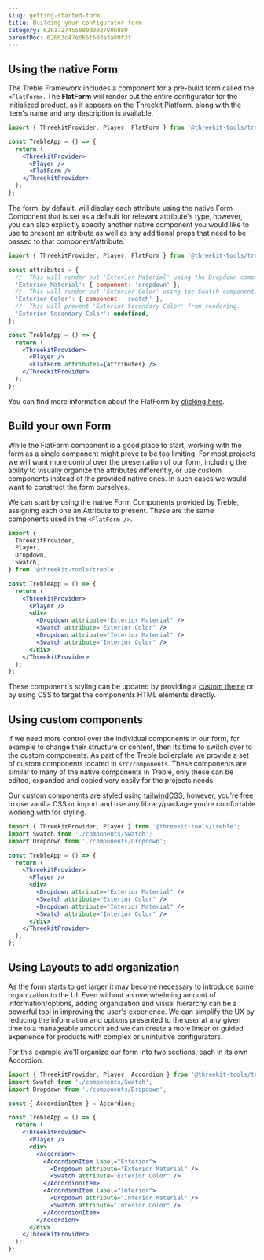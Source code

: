 ```yaml
---
slug: getting-started-form
title: Building your configurator form
category: 6261727455090d002780b880
parentDoc: 62603c47e065f503a3a80f3f
---
```


## Using the native Form

The Treble Framework includes a component for a pre-build form called the `<FlatForm>`. The **FlatForm** will render out the entire configurator for the initialized product, as it appears on the Threekit Platform, along with the item's name and any description is available.

```jsx
import { ThreekitProvider, Player, FlatForm } from '@threekit-tools/treble';

const TrebleApp = () => {
  return (
    <ThreekitProvider>
      <Player />
      <FlatForm />
    </ThreekitProvider>
  );
};
```

The form, by default, will display each attribute using the native Form Component that is set as a default for relevant attribute's type, however, you can also explicitly specify another native component you would like to use to present an attribute as well as any additional props that need to be passed to that component/attribute.

```jsx
import { ThreekitProvider, Player, FlatForm } from '@threekit-tools/treble';

const attributes = {
  //  This will render out 'Exterior Material' using the Dropdown component
  'Exterior Material': { component: 'dropdown' },
  //  This will render out 'Exterior Color' using the Swatch component.
  'Exterior Color': { component: 'swatch' },
  //  This will prevent 'Exterior Secondary Color' from rendering.
  'Exterior Secondary Color': undefined,
};

const TrebleApp = () => {
  return (
    <ThreekitProvider>
      <Player />
      <FlatForm attributes={attributes} />
    </ThreekitProvider>
  );
};
```

You can find more information about the FlatForm by [clicking here](forms-flat-form).

## Build your own Form

While the FlatForm component is a good place to start, working with the form as a single component might prove to be too limiting. For most projects we will want more control over the presentation of our form, including the ability to visually organize the attributes differently, or use custom components instead of the provided native ones. In such cases we would want to construct the form ourselves.

We can start by using the native Form Components provided by Treble, assigning each one an Attribute to present. These are the same components used in the `<FlatForm />`.

```jsx
import {
  ThreekitProvider,
  Player,
  Dropdown,
  Swatch,
} from '@threekit-tools/treble';

const TrebleApp = () => {
  return (
    <ThreekitProvider>
      <Player />
      <div>
        <Dropdown attribute="Exterior Material" />
        <Swatch attribute="Exterior Color" />
        <Dropdown attribute="Interior Material" />
        <Swatch attribute="Interior Color" />
      </div>
    </ThreekitProvider>
  );
};
```

These component's styling can be updated by providing a [custom theme](main-concepts-theme) or by using CSS to target the components HTML elements directly.

## Using custom components

If we need more control over the individual components in our form, for example to change their structure or content, then its time to switch over to the custom components. As part of the Treble boilerplate we provide a set of custom components located in `src/components`. These components are similar to many of the native components in Treble, only these can be edited, expanded and copied very easily for the projects needs.

Our custom components are styled using [tailwindCSS](https://tailwindcss.com/), however, you're free to use vanilla CSS or import and use any library/package you're comfortable working with for styling.

```jsx
import { ThreekitProvider, Player } from '@threekit-tools/treble';
import Swatch from './components/Swatch';
import Dropdown from './components/Dropdown';

const TrebleApp = () => {
  return (
    <ThreekitProvider>
      <Player />
      <div>
        <Dropdown attribute="Exterior Material" />
        <Swatch attribute="Exterior Color" />
        <Dropdown attribute="Interior Material" />
        <Swatch attribute="Interior Color" />
      </div>
    </ThreekitProvider>
  );
};
```

## Using Layouts to add organization

As the form starts to get larger it may become necessary to introduce some organization to the UI. Even without an overwhelming amount of information/options, adding organization and visual hierarchy can be a powerful tool in improving the user's experience. We can simplify the UX by reducing the information and options presented to the user at any given time to a manageable amount and we can create a more linear or guided experience for products with complex or unintuitive configurators.

For this example we'll organize our form into two sections, each in its own Accordion.

```jsx
import { ThreekitProvider, Player, Accordion } from '@threekit-tools/treble';
import Swatch from './components/Swatch';
import Dropdown from './components/Dropdown';

const { AccordionItem } = Accordion;

const TrebleApp = () => {
  return (
    <ThreekitProvider>
      <Player />
      <div>
        <Accordion>
          <AccordionItem label="Exterior">
            <Dropdown attribute="Exterior Material" />
            <Swatch attribute="Exterior Color" />
          </AccordionItem>
          <AccordionItem label="Interior">
            <Dropdown attribute="Interior Material" />
            <Swatch attribute="Interior Color" />
          </AccordionItem>
        </Accordion>
      </div>
    </ThreekitProvider>
  );
};
```
